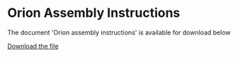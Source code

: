 # Orion Assembly Instructions  

The document 'Orion assembly instructions' is available for download below

[Download the file](../../../static/file/OrionAssemblyInstructions.pdf)
